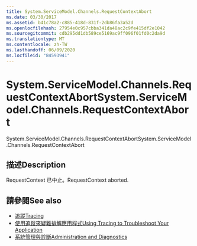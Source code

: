 ```yaml
---
title: System.ServiceModel.Channels.RequestContextAbort
ms.date: 03/30/2017
ms.assetid: b41c78a2-c885-418d-831f-2db86fa3a52d
ms.openlocfilehash: 27954e0c957cbba341da48ac2c9fe415df2e1042
ms.sourcegitcommit: cdb295dd1db589ce5169ac9ff096f01fd0c2da9d
ms.translationtype: MT
ms.contentlocale: zh-TW
ms.lasthandoff: 06/09/2020
ms.locfileid: "84593941"
---
```

# <a name="systemservicemodelchannelsrequestcontextabort"></a><span data-ttu-id="775ac-102">System.ServiceModel.Channels.RequestContextAbort</span><span class="sxs-lookup"><span data-stu-id="775ac-102">System.ServiceModel.Channels.RequestContextAbort</span></span>
<span data-ttu-id="775ac-103">System.ServiceModel.Channels.RequestContextAbort</span><span class="sxs-lookup"><span data-stu-id="775ac-103">System.ServiceModel.Channels.RequestContextAbort</span></span>  
  
## <a name="description"></a><span data-ttu-id="775ac-104">描述</span><span class="sxs-lookup"><span data-stu-id="775ac-104">Description</span></span>  
 <span data-ttu-id="775ac-105">RequestContext 已中止。</span><span class="sxs-lookup"><span data-stu-id="775ac-105">RequestContext aborted.</span></span>  
  
## <a name="see-also"></a><span data-ttu-id="775ac-106">請參閱</span><span class="sxs-lookup"><span data-stu-id="775ac-106">See also</span></span>

- [<span data-ttu-id="775ac-107">追蹤</span><span class="sxs-lookup"><span data-stu-id="775ac-107">Tracing</span></span>](index.md)
- [<span data-ttu-id="775ac-108">使用追蹤來疑難排解應用程式</span><span class="sxs-lookup"><span data-stu-id="775ac-108">Using Tracing to Troubleshoot Your Application</span></span>](using-tracing-to-troubleshoot-your-application.md)
- [<span data-ttu-id="775ac-109">系統管理與診斷</span><span class="sxs-lookup"><span data-stu-id="775ac-109">Administration and Diagnostics</span></span>](../index.md)
